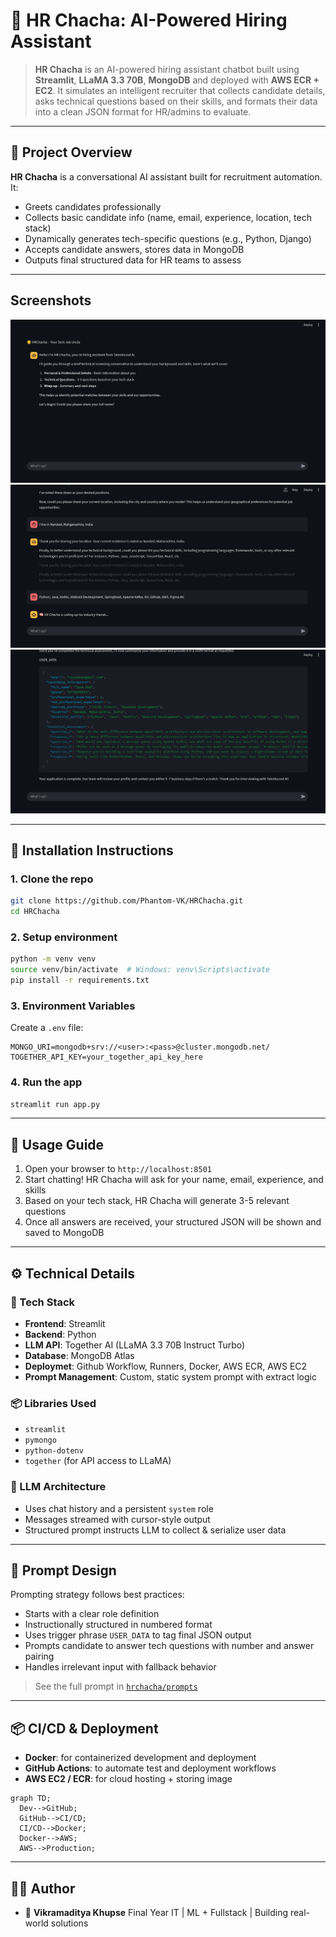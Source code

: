 # 🤖 HR Chacha: AI-Powered Hiring Assistant

&#x20;  &#x20;

> **HR Chacha** is an AI-powered hiring assistant chatbot built using **Streamlit**, **LLaMA 3.3 70B**, **MongoDB** and deployed with **AWS ECR + EC2**. It simulates an intelligent recruiter that collects candidate details, asks technical questions based on their skills, and formats their data into a clean JSON format for HR/admins to evaluate.

---

## 📌 Project Overview

**HR Chacha** is a conversational AI assistant built for recruitment automation. It:

* Greets candidates professionally
* Collects basic candidate info (name, email, experience, location, tech stack)
* Dynamically generates tech-specific questions (e.g., Python, Django)
* Accepts candidate answers, stores data in MongoDB
* Outputs final structured data for HR teams to assess

---
## Screenshots
![Home Page](assets/screenshots/ss1.png)
![Home Page](assets/screenshots/ss2.png)
![Home Page](assets/screenshots/ss3.png)
___



## 🚀 Installation Instructions

### 1. Clone the repo

```bash
git clone https://github.com/Phantom-VK/HRChacha.git
cd HRChacha
```

### 2. Setup environment

```bash
python -m venv venv
source venv/bin/activate  # Windows: venv\Scripts\activate
pip install -r requirements.txt
```

### 3. Environment Variables

Create a `.env` file:

```env
MONGO_URI=mongodb+srv://<user>:<pass>@cluster.mongodb.net/
TOGETHER_API_KEY=your_together_api_key_here
```

### 4. Run the app

```bash
streamlit run app.py
```

---

## 📖 Usage Guide

1. Open your browser to `http://localhost:8501`
2. Start chatting! HR Chacha will ask for your name, email, experience, and skills
3. Based on your tech stack, HR Chacha will generate 3-5 relevant questions
4. Once all answers are received, your structured JSON will be shown and saved to MongoDB

---

## ⚙️ Technical Details

### 🧱 Tech Stack

* **Frontend**: Streamlit
* **Backend**: Python
* **LLM API**: Together AI (LLaMA 3.3 70B Instruct Turbo)
* **Database**: MongoDB Atlas
* **Deploymet**: Github Workflow, Runners, Docker,  AWS ECR, AWS EC2
* **Prompt Management**: Custom, static system prompt with extract logic

### 📦 Libraries Used

* `streamlit`
* `pymongo`
* `python-dotenv`
* `together` (for API access to LLaMA)

### 🧠 LLM Architecture

* Uses chat history and a persistent `system` role
* Messages streamed with cursor-style output
* Structured prompt instructs LLM to collect & serialize user data

---

## 🎯 Prompt Design

Prompting strategy follows best practices:

* Starts with a clear role definition
* Instructionally structured in numbered format
* Uses trigger phrase `USER_DATA` to tag final JSON output
* Prompts candidate to answer tech questions with number and answer pairing
* Handles irrelevant input with fallback behavior

> See the full prompt in [`hrchacha/prompts`](./hrchacha/prompts/__init__.py)

---


## 📦 CI/CD & Deployment

* **Docker**: for containerized development and deployment
* **GitHub Actions**: to automate test and deployment workflows
* **AWS EC2 / ECR**: for cloud hosting + storing image

```mermaid
graph TD;
  Dev-->GitHub;
  GitHub-->CI/CD;
  CI/CD-->Docker;
  Docker-->AWS;
  AWS-->Production;
```

---

## 👨‍💻 Author

* 👤 **Vikramaditya Khupse**
  Final Year IT | ML + Fullstack | Building real-world solutions
